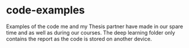 # code-examples
Examples of the code me and my Thesis partner have made in our spare time and as well as during our courses. 
The deep learning folder only contains the report as the code is stored on another device. 
